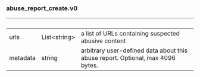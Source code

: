 
### abuse_report_create.v0

| &nbsp; | &nbsp; | &nbsp; |
|---|---|---|
| urls | List&lt;string&gt; | a list of URLs containing suspected abusive content |
| metadata | string | arbitrary user-defined data about this abuse report. Optional, max 4096 bytes. |